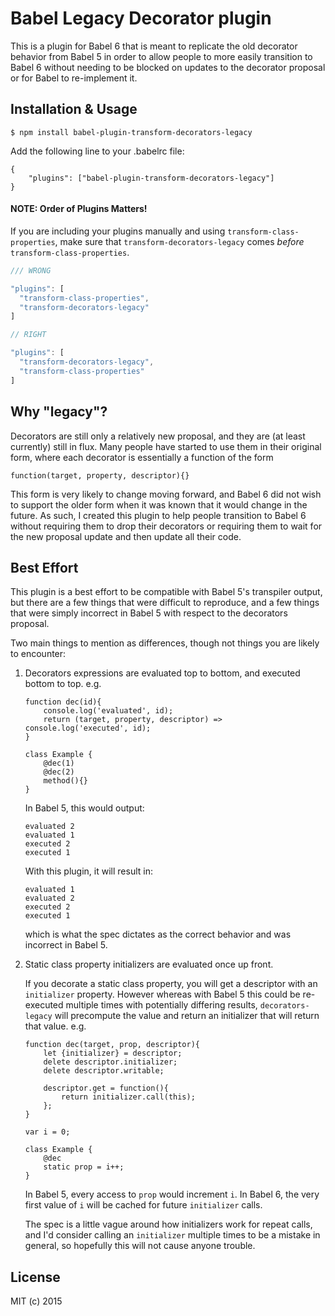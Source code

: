 

# Babel Legacy Decorator plugin

This is a plugin for Babel 6 that is meant to replicate the old decorator behavior from
Babel 5 in order to allow people to more easily transition to Babel 6 without needing to
be blocked on updates to the decorator proposal or for Babel to re-implement it.

## Installation & Usage

    $ npm install babel-plugin-transform-decorators-legacy
    
Add the following line to your .babelrc file:

    {
        "plugins": ["babel-plugin-transform-decorators-legacy"]
    }
    
#### NOTE: Order of Plugins Matters!
If you are including your plugins manually and using `transform-class-properties`, make sure that `transform-decorators-legacy` comes *before* `transform-class-properties`.

```js
/// WRONG

"plugins": [
  "transform-class-properties",
  "transform-decorators-legacy"
]

// RIGHT

"plugins": [
  "transform-decorators-legacy",
  "transform-class-properties"
]
```

## Why "legacy"?

Decorators are still only a relatively new proposal, and they are (at least currently) still
in flux. Many people have started to use them in their original form, where each decorator
is essentially a function of the form

    function(target, property, descriptor){}

This form is very likely to change moving forward, and Babel 6 did not wish to support
the older form when it was known that it would change in the future. As such, I created this
plugin to help people transition to Babel 6 without requiring them to drop their decorators
or requiring them to wait for the new proposal update and then update all their code.

## Best Effort

This plugin is a best effort to be compatible with Babel 5's transpiler output, but there
are a few things that were difficult to reproduce, and a few things that were simply incorrect
in Babel 5 with respect to the decorators proposal.

Two main things to mention as differences, though not things you are likely to encounter:

1. Decorators expressions are evaluated top to bottom, and executed bottom to top. e.g.

    ```
    function dec(id){
        console.log('evaluated', id);
        return (target, property, descriptor) => console.log('executed', id);
    }

    class Example {
        @dec(1)
        @dec(2)
        method(){}
    }
    ```

    In Babel 5, this would output:

    ```
    evaluated 2
    evaluated 1
    executed 2
    executed 1
    ```

    With this plugin, it will result in:

    ```
    evaluated 1
    evaluated 2
    executed 2
    executed 1
    ```

    which is what the spec dictates as the correct behavior and was incorrect in Babel 5.

2. Static class property initializers are evaluated once up front.

    If you decorate a static class property, you will get a descriptor with an `initializer` property.
    However whereas with Babel 5 this could be re-executed multiple times with potentially differing
    results, `decorators-legacy` will precompute the value and return an initializer that will
    return that value. e.g.

    ```
    function dec(target, prop, descriptor){
        let {initializer} = descriptor;
        delete descriptor.initializer;
        delete descriptor.writable;

        descriptor.get = function(){
            return initializer.call(this);
        };
    }

    var i = 0;

    class Example {
        @dec
        static prop = i++;
    }
    ```

    In Babel 5, every access to `prop` would increment `i`.
    In Babel 6, the very first value of `i` will be cached for future `initializer` calls.

    The spec is a little vague around how initializers work for repeat calls, and I'd consider
    calling an `initializer` multiple times to be a mistake in general, so hopefully this will
    not cause anyone trouble.

## License

MIT (c) 2015
